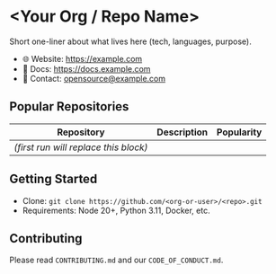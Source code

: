 # <Your Org / Repo Name>
Short one-liner about what lives here (tech, languages, purpose).

- 🌐 Website: https://example.com
- 🧭 Docs: https://docs.example.com
- 💬 Contact: opensource@example.com

## Popular Repositories
<!--REPO_CARDS:start-->
<!-- The section below will be auto-generated by GitHub Actions.  -->
| Repository | Description | Popularity |
|-----------|-------------|-----------|
| _(first run will replace this block)_ |  |  |
<!--REPO_CARDS:end-->

## Getting Started
- Clone: `git clone https://github.com/<org-or-user>/<repo>.git`
- Requirements: Node 20+, Python 3.11, Docker, etc.

## Contributing
Please read `CONTRIBUTING.md` and our `CODE_OF_CONDUCT.md`.
